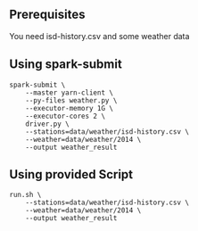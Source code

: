 ## Prerequisites

You need isd-history.csv and some weather data

## Using spark-submit

    spark-submit \
        --master yarn-client \
        --py-files weather.py \
        --executor-memory 1G \
        --executor-cores 2 \
        driver.py \
        --stations=data/weather/isd-history.csv \
        --weather=data/weather/2014 \
        --output weather_result

## Using provided Script

    run.sh \
        --stations=data/weather/isd-history.csv \
        --weather=data/weather/2014 \
        --output weather_result
        